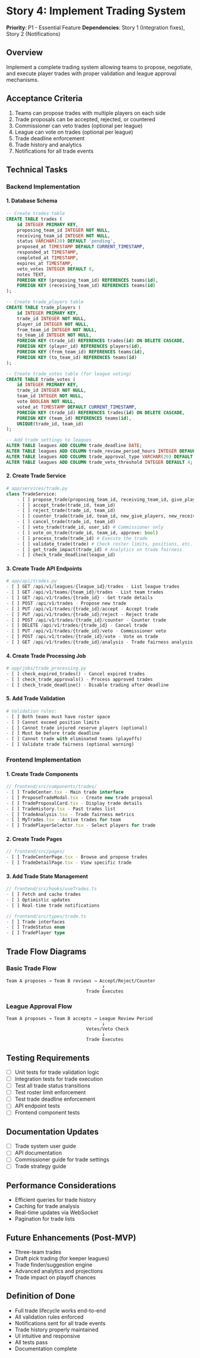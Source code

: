# Story 4: Implement Trading System

**Priority**: P1 - Essential Feature
**Dependencies**: Story 1 (Integration fixes), Story 2 (Notifications)

## Overview
Implement a complete trading system allowing teams to propose, negotiate, and execute player trades with proper validation and league approval mechanisms.

## Acceptance Criteria
1. Teams can propose trades with multiple players on each side
2. Trade proposals can be accepted, rejected, or countered
3. Commissioner can veto trades (optional per league)
4. League can vote on trades (optional per league)
5. Trade deadline enforcement
6. Trade history and analytics
7. Notifications for all trade events

## Technical Tasks

### Backend Implementation

#### 1. Database Schema
```sql
-- Create trades table
CREATE TABLE trades (
    id INTEGER PRIMARY KEY,
    proposing_team_id INTEGER NOT NULL,
    receiving_team_id INTEGER NOT NULL,
    status VARCHAR(20) DEFAULT 'pending',
    proposed_at TIMESTAMP DEFAULT CURRENT_TIMESTAMP,
    responded_at TIMESTAMP,
    completed_at TIMESTAMP,
    expires_at TIMESTAMP,
    veto_votes INTEGER DEFAULT 0,
    notes TEXT,
    FOREIGN KEY (proposing_team_id) REFERENCES teams(id),
    FOREIGN KEY (receiving_team_id) REFERENCES teams(id)
);

-- Create trade_players table
CREATE TABLE trade_players (
    id INTEGER PRIMARY KEY,
    trade_id INTEGER NOT NULL,
    player_id INTEGER NOT NULL,
    from_team_id INTEGER NOT NULL,
    to_team_id INTEGER NOT NULL,
    FOREIGN KEY (trade_id) REFERENCES trades(id) ON DELETE CASCADE,
    FOREIGN KEY (player_id) REFERENCES players(id),
    FOREIGN KEY (from_team_id) REFERENCES teams(id),
    FOREIGN KEY (to_team_id) REFERENCES teams(id)
);

-- Create trade_votes table (for league voting)
CREATE TABLE trade_votes (
    id INTEGER PRIMARY KEY,
    trade_id INTEGER NOT NULL,
    team_id INTEGER NOT NULL,
    vote BOOLEAN NOT NULL,
    voted_at TIMESTAMP DEFAULT CURRENT_TIMESTAMP,
    FOREIGN KEY (trade_id) REFERENCES trades(id) ON DELETE CASCADE,
    FOREIGN KEY (team_id) REFERENCES teams(id),
    UNIQUE(trade_id, team_id)
);

-- Add trade settings to leagues
ALTER TABLE leagues ADD COLUMN trade_deadline DATE;
ALTER TABLE leagues ADD COLUMN trade_review_period_hours INTEGER DEFAULT 48;
ALTER TABLE leagues ADD COLUMN trade_approval_type VARCHAR(20) DEFAULT 'none';
ALTER TABLE leagues ADD COLUMN trade_veto_threshold INTEGER DEFAULT 4;
```

#### 2. Create Trade Service
```python
# app/services/trade.py
class TradeService:
    - [ ] propose_trade(proposing_team_id, receiving_team_id, give_players, receive_players)
    - [ ] accept_trade(trade_id, team_id)
    - [ ] reject_trade(trade_id, team_id)
    - [ ] counter_trade(trade_id, team_id, new_give_players, new_receive_players)
    - [ ] cancel_trade(trade_id, team_id)
    - [ ] veto_trade(trade_id, user_id) # Commissioner only
    - [ ] vote_on_trade(trade_id, team_id, approve: bool)
    - [ ] process_trade(trade_id) # Execute the trade
    - [ ] validate_trade(trade) # Check roster limits, positions, etc.
    - [ ] get_trade_impact(trade_id) # Analytics on trade fairness
    - [ ] check_trade_deadline(league_id)
```

#### 3. Create Trade API Endpoints
```python
# app/api/trades.py
- [ ] GET /api/v1/leagues/{league_id}/trades - List league trades
- [ ] GET /api/v1/teams/{team_id}/trades - List team trades
- [ ] GET /api/v1/trades/{trade_id} - Get trade details
- [ ] POST /api/v1/trades - Propose new trade
- [ ] PUT /api/v1/trades/{trade_id}/accept - Accept trade
- [ ] PUT /api/v1/trades/{trade_id}/reject - Reject trade
- [ ] POST /api/v1/trades/{trade_id}/counter - Counter trade
- [ ] DELETE /api/v1/trades/{trade_id} - Cancel trade
- [ ] PUT /api/v1/trades/{trade_id}/veto - Commissioner veto
- [ ] POST /api/v1/trades/{trade_id}/vote - Vote on trade
- [ ] GET /api/v1/trades/{trade_id}/analysis - Trade fairness analysis
```

#### 4. Create Trade Processing Job
```python
# app/jobs/trade_processing.py
- [ ] check_expired_trades() - Cancel expired trades
- [ ] check_trade_approvals() - Process approved trades
- [ ] check_trade_deadline() - Disable trading after deadline
```

#### 5. Add Trade Validation
```python
# Validation rules:
- [ ] Both teams must have roster space
- [ ] Cannot exceed position limits
- [ ] Cannot trade injured reserve players (optional)
- [ ] Must be before trade deadline
- [ ] Cannot trade with eliminated teams (playoffs)
- [ ] Validate trade fairness (optional warning)
```

### Frontend Implementation

#### 1. Create Trade Components
```typescript
// frontend/src/components/trades/
- [ ] TradeCenter.tsx - Main trade interface
- [ ] ProposeTradeModal.tsx - Create new trade proposal
- [ ] TradeProposalCard.tsx - Display trade details
- [ ] TradeHistory.tsx - Past trades list
- [ ] TradeAnalysis.tsx - Trade fairness metrics
- [ ] MyTrades.tsx - Active trades for team
- [ ] TradePlayerSelector.tsx - Select players for trade
```

#### 2. Create Trade Pages
```typescript
// frontend/src/pages/
- [ ] TradeCenterPage.tsx - Browse and propose trades
- [ ] TradeDetailPage.tsx - View specific trade
```

#### 3. Add Trade State Management
```typescript
// frontend/src/hooks/useTrades.ts
- [ ] Fetch and cache trades
- [ ] Optimistic updates
- [ ] Real-time trade notifications

// frontend/src/types/trade.ts
- [ ] Trade interfaces
- [ ] TradeStatus enum
- [ ] TradePlayer type
```

## Trade Flow Diagrams

### Basic Trade Flow
```
Team A proposes → Team B reviews → Accept/Reject/Counter
                                    ↓
                              Trade Executes
```

### League Approval Flow
```
Team A proposes → Team B accepts → League Review Period
                                    ↓
                              Votes/Veto Check
                                    ↓
                              Trade Executes
```

## Testing Requirements
- [ ] Unit tests for trade validation logic
- [ ] Integration tests for trade execution
- [ ] Test all trade status transitions
- [ ] Test roster limit enforcement
- [ ] Test trade deadline enforcement
- [ ] API endpoint tests
- [ ] Frontend component tests

## Documentation Updates
- [ ] Trade system user guide
- [ ] API documentation
- [ ] Commissioner guide for trade settings
- [ ] Trade strategy guide

## Performance Considerations
- Efficient queries for trade history
- Caching for trade analysis
- Real-time updates via WebSocket
- Pagination for trade lists

## Future Enhancements (Post-MVP)
- Three-team trades
- Draft pick trading (for keeper leagues)
- Trade finder/suggestion engine
- Advanced analytics and projections
- Trade impact on playoff chances

## Definition of Done
- Full trade lifecycle works end-to-end
- All validation rules enforced
- Notifications sent for all trade events
- Trade history properly maintained
- UI intuitive and responsive
- All tests pass
- Documentation complete